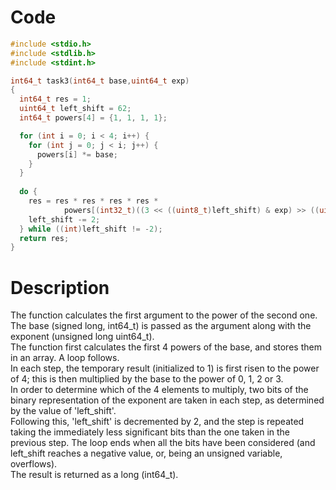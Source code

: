 # Code

```c
#include <stdio.h>
#include <stdlib.h>
#include <stdint.h>

int64_t task3(int64_t base,uint64_t exp)
{
  int64_t res = 1;
  uint64_t left_shift = 62; 
  int64_t powers[4] = {1, 1, 1, 1};

  for (int i = 0; i < 4; i++) {
    for (int j = 0; j < i; j++) {
      powers[i] *= base;
    }
  }
  
  do {
    res = res * res * res * res *
            powers[(int32_t)((3 << ((uint8_t)left_shift) & exp) >> ((uint8_t)left_shift))];
    left_shift -= 2;
  } while ((int)left_shift != -2);
  return res;
}
```

# Description

The function calculates the first argument to the power of the second one.  
The base (signed long, int64_t) is passed as the argument along with the exponent (unsigned long uint64_t).  
The function first calculates the first 4 powers of the base, and stores them in an array. A loop follows.  
In each step, the temporary result (initialized to 1) is first risen to the power of 4; this is then multiplied by the base to the power of 0, 1, 2 or 3.  
In order to determine which of the 4 elements to multiply, two bits of the binary representation of the exponent are taken in each step, as determined by the value of 'left_shift'.  
Following this, 'left_shift' is decremented by 2, and the step is repeated taking the immediately less significant bits than the one taken in the previous step.
The loop ends when all the bits have been considered (and left_shift reaches a negative value, or, being an unsigned variable, overflows).  
The result is returned as a long (int64_t). 
